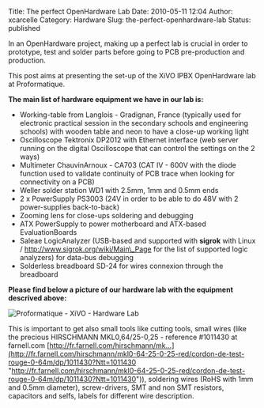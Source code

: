 Title: The perfect OpenHardware Lab
Date: 2010-05-11 12:04
Author: xcarcelle
Category: Hardware
Slug: the-perfect-openhardware-lab
Status: published

In an OpenHardware project, making up a perfect lab is crucial in order
to prototype, test and solder parts before going to PCB pre-production
and production.

This post aims at presenting the set-up of the XiVO IPBX OpenHardware
lab at Proformatique.

**The main list of hardware equipment we have in our lab is:**

-   Working-table from Langlois - Gradignan, France (typically used for
    electronic practical session in the secondary schools and
    engineering schools) with wooden table and neon to have a close-up
    working light
-   Oscilloscope Tektronix DP2012 with Ethernet interface (web server
    running on the digital Oscilloscope that can control the settings on
    the 2 ways)
-   Multimeter ChauvinArnoux - CA703 (CAT IV - 600V with the diode
    function used to validate continuity of PCB trace when looking for
    connectivity on a PCB)
-   Weller solder station WD1 with 2.5mm, 1mm and 0.5mm ends
-   2 x PowerSupply PS3003 (24V in order to be able to do 48V with 2
    power-supplies back-to-back)
-   Zooming lens for close-ups soldering and debugging
-   ATX PowerSupply to power motherboard and ATX-based EvaluationBoards
-   Saleae LogicAnalyzer (USB-based and supported with **sigrok** with
    Linux / http://www.sigrok.org/wiki/Main\_Page for the list of
    supported logic analyzers) for data-bus debugging
-   Solderless breadboard SD-24 for wires connexion through the
    breadboard

**Please find below a picture of our hardware lab with the equipment
descrived above:**

![Proformatique - XiVO - Hardware
Lab](/public/.P1030609_m.jpg "Proformatique - XiVO - Hardware Lab, mai 2010")

This is important to get also small tools like cutting tools, small
wires (like the precious HIRSCHMANN MKL0,64/25-0,25 - reference
\#1011430 at farnell.com
[http://fr.farnell.com/hirschmann/mk...](http://fr.farnell.com/hirschmann/mkl0-64-25-0-25-red/cordon-de-test-rouge-0-64m/dp/1011430?Ntt=1011430 "http://fr.farnell.com/hirschmann/mkl0-64-25-0-25-red/cordon-de-test-rouge-0-64m/dp/1011430?Ntt=1011430")),
soldering wires (RoHS with 1mm and 0.5mm diameter), screw-drivers, SMT
and non SMT resistors, capacitors and selfs, labels for different wire
description.

</p>

